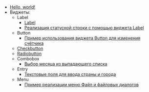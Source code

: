 - [Hello, world!](hello-world)
- Виджеты:
  - Label
    - [Label](widget-label)
    - [Реализация статусной строки с помощью виджета Label](label-as-status-bar)
  - Button
    - [Пример использования виджета Button для изменения счётчика](widget-button)
  - [Checkbutton](widget-checkbutton)
  - [Radiobutton](widget-radiobutton)
  - Combobox
    - [Выбор месяца из выпадающего списка](widget-combobox-month)
  - Entry
    - [Текстовые поля для ввода страны и города](widget-entry-country-and-city)
  - Menu
    - [Пример реализации меню Файл и файловых диалогов](widget-menu-file)
